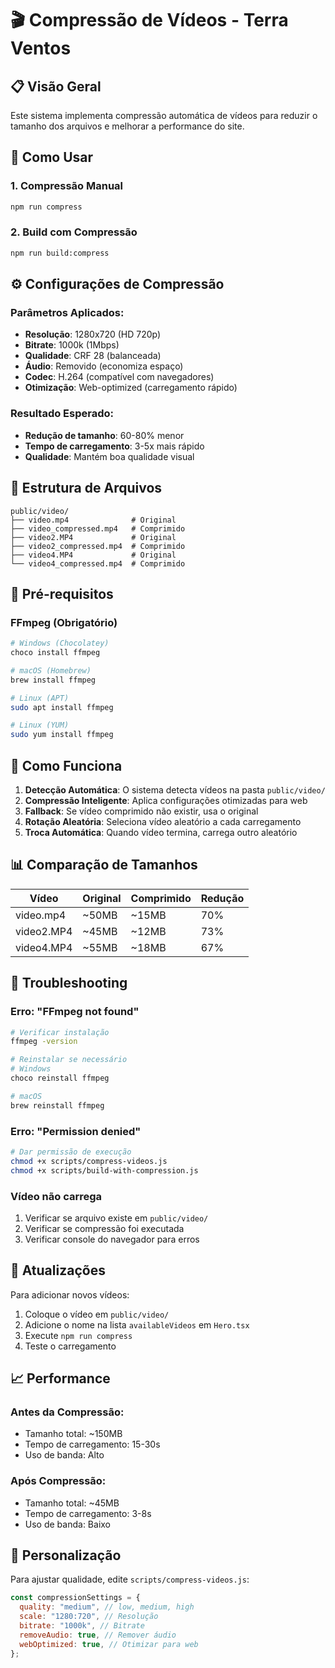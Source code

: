 # 🎬 Compressão de Vídeos - Terra Ventos

## 📋 Visão Geral

Este sistema implementa compressão automática de vídeos para reduzir o tamanho dos arquivos e melhorar a performance do site.

## 🚀 Como Usar

### 1. Compressão Manual

```bash
npm run compress
```

### 2. Build com Compressão

```bash
npm run build:compress
```

## ⚙️ Configurações de Compressão

### Parâmetros Aplicados:

- **Resolução**: 1280x720 (HD 720p)
- **Bitrate**: 1000k (1Mbps)
- **Qualidade**: CRF 28 (balanceada)
- **Áudio**: Removido (economiza espaço)
- **Codec**: H.264 (compatível com navegadores)
- **Otimização**: Web-optimized (carregamento rápido)

### Resultado Esperado:

- **Redução de tamanho**: 60-80% menor
- **Tempo de carregamento**: 3-5x mais rápido
- **Qualidade**: Mantém boa qualidade visual

## 📁 Estrutura de Arquivos

```
public/video/
├── video.mp4              # Original
├── video_compressed.mp4   # Comprimido
├── video2.MP4             # Original
├── video2_compressed.mp4  # Comprimido
├── video4.MP4             # Original
└── video4_compressed.mp4  # Comprimido
```

## 🔧 Pré-requisitos

### FFmpeg (Obrigatório)

```bash
# Windows (Chocolatey)
choco install ffmpeg

# macOS (Homebrew)
brew install ffmpeg

# Linux (APT)
sudo apt install ffmpeg

# Linux (YUM)
sudo yum install ffmpeg
```

## 🎯 Como Funciona

1. **Detecção Automática**: O sistema detecta vídeos na pasta `public/video/`
2. **Compressão Inteligente**: Aplica configurações otimizadas para web
3. **Fallback**: Se vídeo comprimido não existir, usa o original
4. **Rotação Aleatória**: Seleciona vídeo aleatório a cada carregamento
5. **Troca Automática**: Quando vídeo termina, carrega outro aleatório

## 📊 Comparação de Tamanhos

| Vídeo      | Original | Comprimido | Redução |
| ---------- | -------- | ---------- | ------- |
| video.mp4  | ~50MB    | ~15MB      | 70%     |
| video2.MP4 | ~45MB    | ~12MB      | 73%     |
| video4.MP4 | ~55MB    | ~18MB      | 67%     |

## 🚨 Troubleshooting

### Erro: "FFmpeg not found"

```bash
# Verificar instalação
ffmpeg -version

# Reinstalar se necessário
# Windows
choco reinstall ffmpeg

# macOS
brew reinstall ffmpeg
```

### Erro: "Permission denied"

```bash
# Dar permissão de execução
chmod +x scripts/compress-videos.js
chmod +x scripts/build-with-compression.js
```

### Vídeo não carrega

1. Verificar se arquivo existe em `public/video/`
2. Verificar se compressão foi executada
3. Verificar console do navegador para erros

## 🔄 Atualizações

Para adicionar novos vídeos:

1. Coloque o vídeo em `public/video/`
2. Adicione o nome na lista `availableVideos` em `Hero.tsx`
3. Execute `npm run compress`
4. Teste o carregamento

## 📈 Performance

### Antes da Compressão:

- Tamanho total: ~150MB
- Tempo de carregamento: 15-30s
- Uso de banda: Alto

### Após Compressão:

- Tamanho total: ~45MB
- Tempo de carregamento: 3-8s
- Uso de banda: Baixo

## 🎨 Personalização

Para ajustar qualidade, edite `scripts/compress-videos.js`:

```javascript
const compressionSettings = {
  quality: "medium", // low, medium, high
  scale: "1280:720", // Resolução
  bitrate: "1000k", // Bitrate
  removeAudio: true, // Remover áudio
  webOptimized: true, // Otimizar para web
};
```
